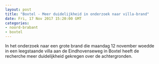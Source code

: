 ```yaml
---
layout: post
title: "Boxtel - Meer duidelijkheid in onderzoek naar villa-brand"
date: Fri, 17 Nov 2017 15:20:00 GMT
categories: 
- noord-brabant 
- boxtel 
---
```


In het onderzoek naar een grote brand die maandag 12 november woedde in een leegstaande villa aan de Eindhovenseweg in Boxtel heeft de recherche meer duidelijkheid gekregen over de achtergronden.

